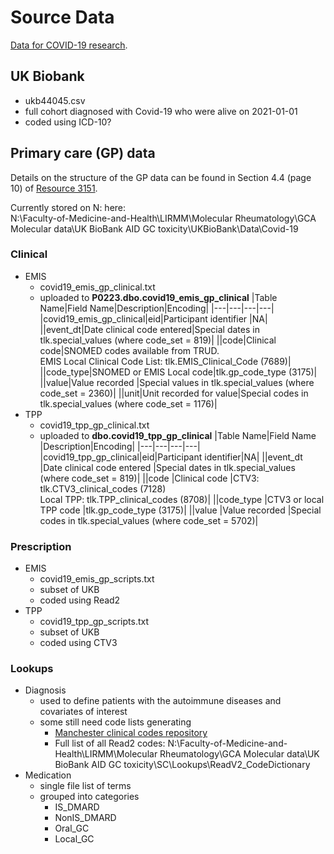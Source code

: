 # Source Data
[Data for COVID-19 research](https://biobank.ndph.ox.ac.uk/showcase/exinfo.cgi?src=COVID19).

## UK Biobank
- ukb44045.csv
- full cohort diagnosed with Covid-19 who were alive on 2021-01-01
- coded using ICD-10?

## Primary care (GP) data  
Details on the structure of the GP data can be found in Section 4.4 (page 10) of [Resource 3151](https://biobank.ndph.ox.ac.uk/showcase/showcase/docs/gp4covid19.pdf).  

Currently stored on N: here:  
N:\Faculty-of-Medicine-and-Health\LIRMM\Molecular Rheumatology\GCA Molecular data\UK BioBank AID GC toxicity\UKBioBank\Data\Covid-19  

### Clinical
- EMIS
	- covid19_emis_gp_clinical.txt  
	- uploaded to **P0223.dbo.covid19_emis_gp_clinical**
		|Table Name|Field Name|Description|Encoding|
		|---|---|---|---|
		|covid19_emis_gp_clinical|eid|Participant identifier |NA|
		||event_dt|Date clinical code entered|Special dates in tlk.special_values (where code_set = 819)|
		||code|Clinical code|SNOMED codes available from TRUD. <br/>EMIS Local Clinical Code List: tlk.EMIS_Clinical_Code (7689)|
		||code_type|SNOMED or EMIS Local code|tlk.gp_code_type (3175)|
		||value|Value recorded |Special values in tlk.special_values (where code_set = 2360)|
		||unit|Unit recorded for value|Special codes in tlk.special_values (where code_set = 1176)|
- TPP
	- covid19_tpp_gp_clinical.txt 
	- uploaded to **dbo.covid19_tpp_gp_clinical**
		|Table Name|Field Name |Description|Encoding|
		|---|---|---|---|
		|covid19_tpp_gp_clinical|eid|Participant identifier|NA|
		||event_dt |Date clinical code entered |Special dates in tlk.special_values (where code_set = 819)|
		||code |Clinical code |CTV3: tlk.CTV3_clinical_codes (7128) <br/>Local TPP: tlk.TPP_clinical_codes (8708)|
		||code_type |CTV3 or local TPP code |tlk.gp_code_type (3175)|
		||value |Value recorded |Special codes in tlk.special_values (where code_set = 5702)|

### Prescription
- EMIS
	- covid19_emis_gp_scripts.txt  
	- subset of UKB
	- coded using Read2	
- TPP 
	- covid19_tpp_gp_scripts.txt 
	- subset of UKB
	- coded using CTV3
	
### Lookups
- Diagnosis
	- used to define patients with the autoimmune diseases and covariates of interest
	- some still need code lists generating
		- [Manchester clinical codes repository](https://clinicalcodes.rss.mhs.man.ac.uk/)
		- Full list of all Read2 codes: N:\Faculty-of-Medicine-and-Health\LIRMM\Molecular Rheumatology\GCA Molecular data\UK BioBank AID GC toxicity\SC\Lookups\ReadV2_CodeDictionary
- Medication 
	- single file list of terms
	- grouped into categories
		- IS_DMARD
		- NonIS_DMARD
		- Oral_GC
		- Local_GC
